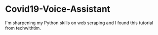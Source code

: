 # Covid19-Voice-Assistant
I'm sharpening my Python skills on web scraping and I found this tutorial from techwithtim.
